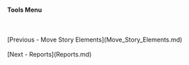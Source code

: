 #### Tools Menu ####
 <br/>
 <br/>
[Previous - Move Story Elements](Move_Story_Elements.md) <br/>
 <br/>
[Next - Reports](Reports.md) <br/>
 <br/>
